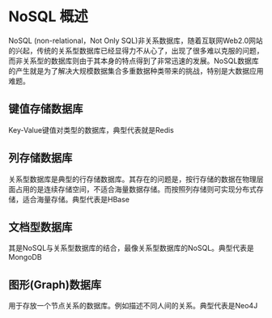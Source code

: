 # NoSQL 概述

NoSQL (non-relational，Not Only SQL)非关系数据库，随着互联网Web2.0网站的兴起，传统的关系型数据库已经显得力不从心了，出现了很多难以克服的问题，而非关系型的数据库则由于其本身的特点得到了非常迅速的发展。NoSQL数据库的产生就是为了解决大规模数据集合多重数据种类带来的挑战，特别是大数据应用难题。

## 键值存储数据库

Key-Value键值对类型的数据库，典型代表就是Redis

## 列存储数据库

关系型数据库是典型的行存储数据库。其存在的问题是，按行存储的数据在物理层面占用的是连续存储空间，不适合海量数据存储。而按照列存储则可实现分布式存储，适合海量存储。典型代表是HBase

## 文档型数据库

其是NoSQL与关系型数据库的结合，最像关系型数据库的NoSQL。典型代表是MongoDB

## 图形(Graph)数据库

用于存放一个节点关系的数据库。例如描述不同人间的关系。典型代表是Neo4J